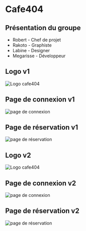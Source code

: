 # Cafe404

## Présentation du groupe
* Robert - Chef de projet
* Rakoto - Graphiste
* Labine - Designer
* Megarisse - Développeur

## Logo v1
![Logo cafe404](https://zupimages.net/up/20/44/sfw8.png)
## Page de connexion v1
![page de connexion](https://zupimages.net/up/20/49/f3qu.png)
## Page de réservation v1
![page de réservation](https://zupimages.net/up/20/49/0azq.png)
## Logo v2
![Logo cafe404](https://zupimages.net/up/20/45/i2fx.png)
## Page de connexion v2
![page de connexion](https://zupimages.net/up/20/48/46p1.png)
## Page de réservation v2
![page de réservation](https://zupimages.net/up/20/49/dehh.png)
